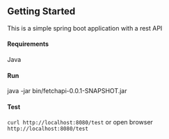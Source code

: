 ## Getting Started
This is a simple spring boot application with a rest API

#### Requirements
Java

#### Run
java -jar bin/fetchapi-0.0.1-SNAPSHOT.jar

#### Test
`curl http://localhost:8080/test`  or open browser `http://localhost:8080/test` 
